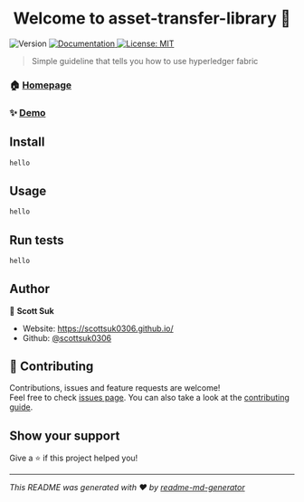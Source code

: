 <h1 align="center">Welcome to asset-transfer-library 👋</h1>
<p>
  <img alt="Version" src="https://img.shields.io/badge/version-1.0.0-blue.svg?cacheSeconds=2592000" />
  <a href="https://scottsuk0306.github.io/asset-transfer-library" target="_blank">
    <img alt="Documentation" src="https://img.shields.io/badge/documentation-yes-brightgreen.svg" />
  </a>
  <a href="#" target="_blank">
    <img alt="License: MIT" src="https://img.shields.io/badge/License-MIT-yellow.svg" />
  </a>
</p>

> Simple guideline that tells you how to use hyperledger fabric

### 🏠 [Homepage](https://scottsuk0306.github.io/asset-transfer-library)

### ✨ [Demo](https://scottsuk0306.github.io/asset-transfer-library)

## Install

```sh
hello
```

## Usage

```sh
hello
```

## Run tests

```sh
hello
```

## Author

👤 **Scott Suk**

* Website: https://scottsuk0306.github.io/
* Github: [@scottsuk0306](https://github.com/scottsuk0306)

## 🤝 Contributing

Contributions, issues and feature requests are welcome!<br />Feel free to check [issues page](https://scottsuk0306.github.io/asset-library-transfer). You can also take a look at the [contributing guide](https://scottsuk0306.github.io/asset-library-transfer).

## Show your support

Give a ⭐️ if this project helped you!

***
_This README was generated with ❤️ by [readme-md-generator](https://github.com/kefranabg/readme-md-generator)_
